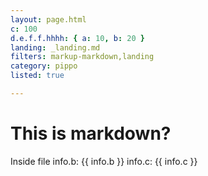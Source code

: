 ```yaml
---
layout: page.html
c: 100
d.e.f.f.hhhh: { a: 10, b: 20 }
landing: _landing.md
filters: markup-markdown,landing
category: pippo
listed: true

---
```

# This is markdown?

Inside file
info.b: {{ info.b }}
info.c: {{ info.c }}
